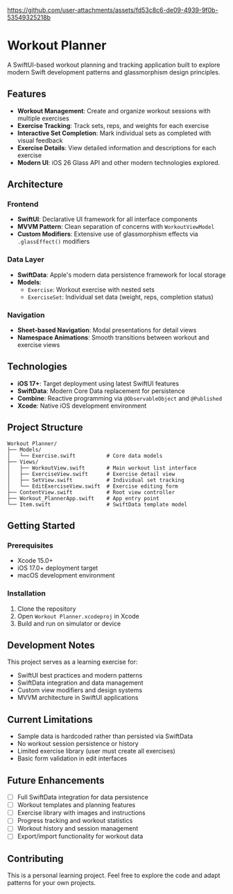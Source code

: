

https://github.com/user-attachments/assets/fd53c8c6-de09-4939-9f0b-53549325218b

# Workout Planner

A SwiftUI-based workout planning and tracking application built to explore modern Swift development patterns and glassmorphism design principles.

## Features

- **Workout Management**: Create and organize workout sessions with multiple exercises
- **Exercise Tracking**: Track sets, reps, and weights for each exercise
- **Interactive Set Completion**: Mark individual sets as completed with visual feedback
- **Exercise Details**: View detailed information and descriptions for each exercise
- **Modern UI**: iOS 26 Glass API and other modern technologies explored.

## Architecture

### Frontend
- **SwiftUI**: Declarative UI framework for all interface components
- **MVVM Pattern**: Clean separation of concerns with `WorkoutViewModel`
- **Custom Modifiers**: Extensive use of glassmorphism effects via `.glassEffect()` modifiers

### Data Layer
- **SwiftData**: Apple's modern data persistence framework for local storage
- **Models**: 
  - `Exercise`: Workout exercise with nested sets
  - `ExerciseSet`: Individual set data (weight, reps, completion status)

### Navigation
- **Sheet-based Navigation**: Modal presentations for detail views
- **Namespace Animations**: Smooth transitions between workout and exercise views

## Technologies

- **iOS 17+**: Target deployment using latest SwiftUI features
- **SwiftData**: Modern Core Data replacement for persistence
- **Combine**: Reactive programming via `@ObservableObject` and `@Published`
- **Xcode**: Native iOS development environment

## Project Structure

```
Workout Planner/
├── Models/
│   └── Exercise.swift          # Core data models
├── Views/
│   ├── WorkoutView.swift       # Main workout list interface
│   ├── ExerciseView.swift      # Exercise detail view
│   ├── SetView.swift           # Individual set tracking
│   └── EditExerciseView.swift  # Exercise editing form
├── ContentView.swift           # Root view controller
├── Workout_PlannerApp.swift    # App entry point
└── Item.swift                  # SwiftData template model
```

## Getting Started

### Prerequisites
- Xcode 15.0+
- iOS 17.0+ deployment target
- macOS development environment

### Installation
1. Clone the repository
2. Open `Workout Planner.xcodeproj` in Xcode
3. Build and run on simulator or device

## Development Notes

This project serves as a learning exercise for:
- SwiftUI best practices and modern patterns
- SwiftData integration and data management  
- Custom view modifiers and design systems
- MVVM architecture in SwiftUI applications

## Current Limitations

- Sample data is hardcoded rather than persisted via SwiftData
- No workout session persistence or history
- Limited exercise library (user must create all exercises)
- Basic form validation in edit interfaces

## Future Enhancements

- [ ] Full SwiftData integration for data persistence
- [ ] Workout templates and planning features  
- [ ] Exercise library with images and instructions
- [ ] Progress tracking and workout statistics
- [ ] Workout history and session management
- [ ] Export/import functionality for workout data

## Contributing

This is a personal learning project. Feel free to explore the code and adapt patterns for your own projects.
